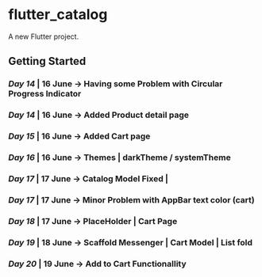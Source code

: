 # flutter_catalog

A new Flutter project.

## Getting Started

### **_Day 14_** | 16 June -> Having some Problem with Circular Progress Indicator

### **_Day 14_** | 16 June -> Added Product detail page

### **_Day 15_** | 16 June -> Added Cart page

### **_Day 16_** | 16 June -> Themes | darkTheme / systemTheme

### **_Day 17_** | 17 June -> Catalog Model Fixed |

### **_Day 17_** | 17 June -> Minor Problem with AppBar text color (cart)

### **_Day 18_** | 17 June -> PlaceHolder | Cart Page

### **_Day 19_** | 18 June -> Scaffold Messenger | Cart Model | List fold

### **_Day 20_** | 19 June -> Add to Cart Functionallity
